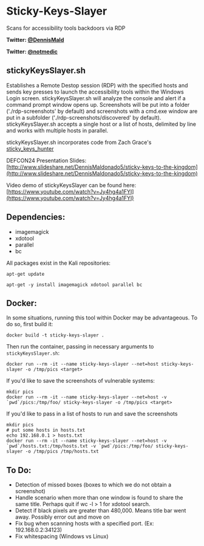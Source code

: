 # Sticky-Keys-Slayer
Scans for accessibility tools backdoors via RDP

**Twitter: [@DennisMald](https://twitter.com/DennisMald)**

**Twitter: [@notmedic](https://twitter.com/notmedic)**

stickyKeysSlayer.sh
----------------
Establishes a Remote Destop session (RDP) with the specified hosts and sends key presses to launch the accessibility tools within the Windows Login screen. stickyKeysSlayer.sh will analyze the console and alert if a command prompt window opens up. Screenshots will be put into a folder ('./rdp-screenshots' by default) and screenshots with a cmd.exe window are put in a subfolder ('./rdp-screenshots/discovered' by default). stickyKeysSlayer.sh accepts a single host or a list of hosts, delimited by line and works with multiple hosts in parallel.

stickyKeysSlayer.sh incorporates code from Zach Grace's [sticky_keys_hunter](https://github.com/ztgrace/sticky_keys_hunter/)

DEFCON24 Presentation Slides: [http://www.slideshare.net/DennisMaldonado5/sticky-keys-to-the-kingdom](http://www.slideshare.net/DennisMaldonado5/sticky-keys-to-the-kingdom)

Video demo of stickyKeysSlayer can be found here: [https://www.youtube.com/watch?v=Jy4hg4a1FYI](https://www.youtube.com/watch?v=Jy4hg4a1FYI)


Dependencies:
----------------
* imagemagick
* xdotool
* parallel
* bc

All packages exist in the Kali repositories:

    apt-get update
    
    apt-get -y install imagemagick xdotool parallel bc

Docker:
-------

In some situations, running this tool within Docker may be advantageous.  To do so, first build it:

```
docker build -t sticky-keys-slayer .
```

Then run the container, passing in necessary arguments to `stickyKeysSlayer.sh`:

```
docker run --rm -it --name sticky-keys-slayer --net=host sticky-keys-slayer -o /tmp/pics <target>
```

If you'd like to save the screenshots of vulnerable systems:

```
mkdir pics
docker run --rm -it --name sticky-keys-slayer --net=host -v `pwd`/pics:/tmp/foo/ sticky-keys-slayer -o /tmp/pics <target>
```

If you'd like to pass in a list of hosts to run and save the screenshots

```
mkdir pics
# put some hosts in hosts.txt
echo 192.168.0.1 > hosts.txt
docker run --rm -it --name sticky-keys-slayer --net=host -v `pwd`/hosts.txt:/tmp/hosts.txt -v `pwd`/pics:/tmp/foo/ sticky-keys-slayer -o /tmp/pics /tmp/hosts.txt
```


	
To Do:
----------------
* Detection of missed boxes (boxes to which we do not obtain a screenshot)
* Handle scenario when more than one window is found to share the same title. Perhaps quit if wc -l > 1 for xdotool search.
* Detect if black pixels are greater than 480,000. Means title bar went away. Possibly error out and move on
* Fix bug when scanning hosts with a specified port. (Ex: 192.168.0.2:34123)
* Fix whitespacing (Windows vs Linux)
